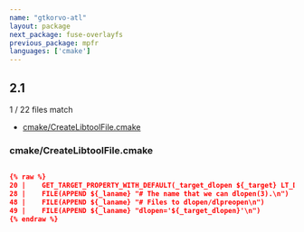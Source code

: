 ```yaml
---
name: "gtkorvo-atl"
layout: package
next_package: fuse-overlayfs
previous_package: mpfr
languages: ['cmake']
---
```

## 2.1
1 / 22 files match

 - [cmake/CreateLibtoolFile.cmake](#cmakecreatelibtoolfilecmake)

### cmake/CreateLibtoolFile.cmake

```cmake

{% raw %}
20 |    GET_TARGET_PROPERTY_WITH_DEFAULT(_target_dlopen ${_target} LT_DLOPEN "")
28 |    FILE(APPEND ${_laname} "# The name that we can dlopen(3).\n")
48 |    FILE(APPEND ${_laname} "# Files to dlopen/dlpreopen\n")
49 |    FILE(APPEND ${_laname} "dlopen='${_target_dlopen}'\n")
{% endraw %}

```